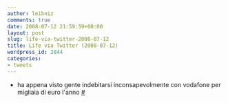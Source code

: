 ```yaml
---
author: leibniz
comments: true
date: 2008-07-12 21:59:59+00:00
layout: post
slug: life-via-twitter-2008-07-12
title: Life via Twitter (2008-07-12)
wordpress_id: 2844
categories:
- tweets
---
```



	
  * ha appena visto gente indebitarsi inconsapevolmente con vodafone per migliaia di euro l'anno [#](http://twitter.com/leibniz/statuses/856655785)


